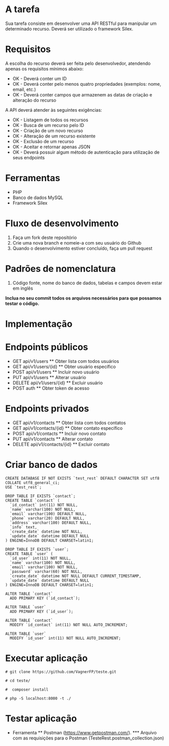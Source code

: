 # A tarefa
Sua tarefa consiste em desenvolver uma API RESTful para manipular um determinado recurso. Deverá ser utilizado o framework Silex.

# Requisitos
A escolha do recurso deverá ser feita pelo desenvolvedor, atendendo apenas os requisitos mínimos abaixo:

* OK - Deverá conter um ID
* OK - Deverá conter pelo menos quatro propriedades (exemplos: nome, email, etc.)
* OK - Deverá conter campos que armazenem as datas de criação e alteração do recurso

A API deverá atender às seguintes exigências:

* OK - Listagem de todos os recursos
* OK - Busca de um recurso pelo ID
* OK - Criação de um novo recurso
* OK - Alteração de um recurso existente
* OK - Exclusão de um recurso
* OK - Aceitar e retornar apenas JSON
* OK - Deverá possuir algum método de autenticação para utilização de seus endpoints

# Ferramentas
* PHP
* Banco de dados MySQL
* Framework Silex

# Fluxo de desenvolvimento
1. Faça um fork deste repositório
2. Crie uma nova branch e nomeie-a com seu usuário do Github
3. Quando o desenvolvimento estiver concluído, faça um pull request

# Padrões de nomenclatura
1. Código fonte, nome do banco de dados, tabelas e campos devem estar em inglês

**Inclua no seu commit todos os arquivos necessários para que possamos testar o código.**


# Implementação


# Endpoints públicos
* GET api/v1/users
** Obter lista com todos usuários
* GET api/v1/users/{id}
** Obter usuário específico
* POST api/v1/users
** Incluir novo usuário
* PUT api/v1/users
** Alterar usuário
* DELETE api/v1/users/{id}
** Excluir usuário
* POST auth
** Obter token de acesso

# Endpoints privados
* GET api/v1/contacts
** Obter lista com todos contatos
* GET api/v1/contacts/{id}
** Obter contato específico
* POST api/v1/contacts
** Incluir novo contato
* PUT api/v1/contacts
** Alterar contato
* DELETE api/v1/contacts/{id}
** Excluir contato

# Criar banco de dados
```
CREATE DATABASE IF NOT EXISTS `test_rest` DEFAULT CHARACTER SET utf8 COLLATE utf8_general_ci;
USE `test_rest`;

DROP TABLE IF EXISTS `contact`;
CREATE TABLE `contact` (
  `id_contact` int(11) NOT NULL,
  `name` varchar(100) NOT NULL,
  `email` varchar(100) DEFAULT NULL,
  `phone` varchar(20) DEFAULT NULL,
  `address` varchar(100) DEFAULT NULL,
  `info` text,
  `create_date` datetime NOT NULL,
  `update_date` datetime DEFAULT NULL
) ENGINE=InnoDB DEFAULT CHARSET=latin1;

DROP TABLE IF EXISTS `user`;
CREATE TABLE `user` (
  `id_user` int(11) NOT NULL,
  `name` varchar(100) NOT NULL,
  `email` varchar(100) NOT NULL,
  `password` varchar(60) NOT NULL,
  `create_date` datetime NOT NULL DEFAULT CURRENT_TIMESTAMP,
  `update_date` datetime DEFAULT NULL
) ENGINE=InnoDB DEFAULT CHARSET=latin1;

ALTER TABLE `contact`
  ADD PRIMARY KEY (`id_contact`);

ALTER TABLE `user`
  ADD PRIMARY KEY (`id_user`);

ALTER TABLE `contact`
  MODIFY `id_contact` int(11) NOT NULL AUTO_INCREMENT;

ALTER TABLE `user`
  MODIFY `id_user` int(11) NOT NULL AUTO_INCREMENT;
```

# Executar aplicação

```
# git clone https://github.com/VagnerFP/teste.git

# cd teste/

#  composer install

# php -S localhost:8000 -t ./

```

# Testar aplicação

* Ferramenta
** Postman (https://www.getpostman.com/).
*** Arquivo com as requisições para o Postman (TesteRest.postman_collection.json)